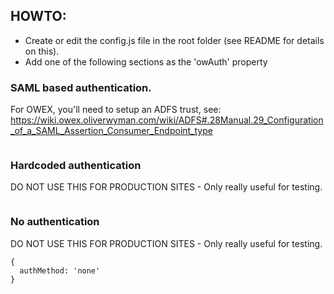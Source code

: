 ## HOWTO:

* Create or edit the config.js file in the root folder (see README for details on this).
* Add one of the following sections as the 'owAuth' property

### SAML based authentication.

For OWEX, you'll need to setup an ADFS trust, see: https://wiki.owex.oliverwyman.com/wiki/ADFS#.28Manual.29_Configuration_of_a_SAML_Assertion_Consumer_Endpoint_type
```

```

### Hardcoded authentication

DO NOT USE THIS FOR PRODUCTION SITES - Only really useful for testing.

```

```

### No authentication

DO NOT USE THIS FOR PRODUCTION SITES - Only really useful for testing.

```
{
  authMethod: 'none'
}
```
